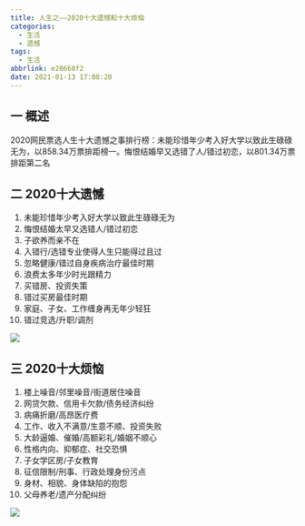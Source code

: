 ```yaml
---
title: 人生之——2020十大遗憾和十大烦恼
categories:
  - 生活
  - 遗憾
tags:
  - 生活
abbrlink: e28668f2
date: 2021-01-13 17:08:20
---
```

## 一 概述

2020网民票选人生十大遗憾之事排行榜：未能珍惜年少考入好大学以致此生碌碌无为，以858.34万票排距榜一。悔恨结婚早又选错了人/错过初恋，以801.34万票排距第二名
<!--more-->

## 二 2020十大遗憾

1. 未能珍惜年少考入好大学以致此生碌碌无为
2. 悔恨结婚太早又选错人/错过初恋
3. 子欲养而亲不在
4. 入错行/选错专业使得人生只能得过且过
5. 忽略健康/错过自身疾病治疗最佳时期
6. 浪费太多年少时光跟精力
7. 买错房、投资失策
8. 错过买房最佳时期
9. 家庭、子女、工作缠身再无年少轻狂
10. 错过竞选/升职/调剂

![][1]

## 三 2020十大烦恼

1. 楼上噪音/邻里噪音/街道居住噪音
2. 网贷欠款、信用卡欠款/债务经济纠纷
3. 病痛折磨/高昂医疗费
4. 工作、收入不满意/生意不顺、投资失败
5. 大龄逼婚、催婚/高额彩礼/婚姻不顺心
6. 性格内向、抑郁症、社交恐惧
7. 子女学区房/子女教育
8. 征信限制/刑事、行政处理身份污点
9. 身材、相貌、身体缺陷的抱怨
10. 父母养老/遗产分配纠纷

![][2]



[1]:https://cdn.staticaly.com/gh/PGzxc/CDN/master/blog-life/life-ten-yihan.png
[2]:https://cdn.staticaly.com/gh/PGzxc/CDN/master/blog-life/life-ten-fannao.png